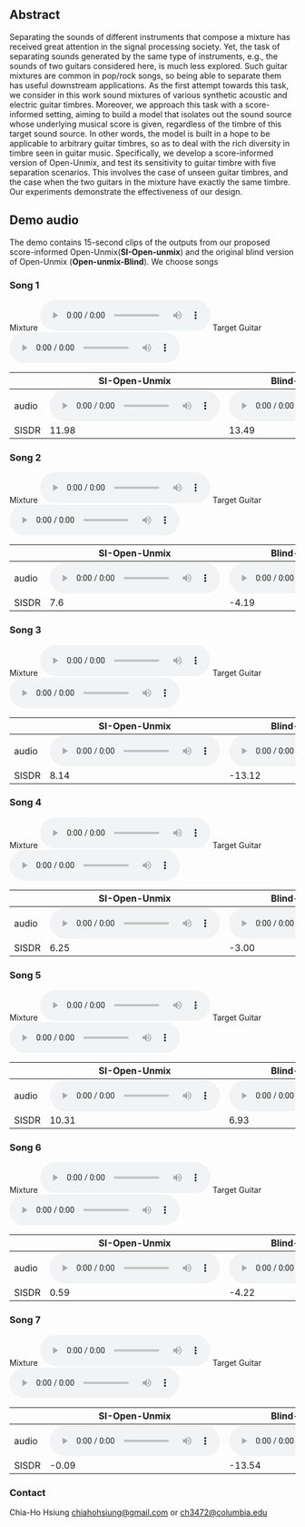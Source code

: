 ## Abstract
Separating the sounds of different instruments that compose a mixture has received great attention in the signal processing society. Yet, the task of separating sounds generated by the same type of instruments, e.g., the sounds of two guitars considered here, is much less explored. Such guitar mixtures are common in pop/rock songs, so being able to separate them has useful downstream applications. As the first attempt towards this task, we consider in this work sound mixtures of various synthetic acoustic and electric guitar timbres. Moreover, we approach this task with a score-informed setting, aiming to build a model that isolates out the sound source whose underlying musical score is given, regardless of the timbre of this target sound source. In other words, the model is built in a hope to be applicable to arbitrary guitar timbres, so as to deal with the rich diversity in timbre seen in guitar music. Specifically, we develop a score-informed version of Open-Unmix, and test its sensitivity to guitar timbre with five separation scenarios. This involves the case of unseen guitar timbres, and the case when the two guitars in the mixture have exactly the same timbre. Our experiments demonstrate the effectiveness of our design.

## Demo audio
The demo contains 15-second clips of the outputs from our proposed score-informed Open-Unmix(**SI-Open-unmix**) and the original blind version of Open-Unmix (**Open-unmix-Blind**). We choose songs 

### Song 1
Mixture
<audio src="result/demo_v2/t1/ag_eg_Balkan_mix.wav" controls="" preload=""></audio>
Target Guitar
<audio src="result/demo_v2/t1/ag_eg_Balkan_gt_0.wav" controls="" preload=""></audio>

|       | SI-Open-Unmix | Blind-Open-Unmix |
| ----- | --- | ------------- |
| audio | <audio src="result/demo_v2/t1/ag_eg_Balkan_soft.wav" controls="" preload=""></audio> |<audio src="result/demo_v2/t1/ag_eg_Balkan_blind.wav" controls="" preload=""></audio> |
| SISDR | 11.98 | 13.49 |

### Song 2
Mixture
<audio src="result/demo_v2/t2/ag_eg_Baixo_mix_D+E.wav" controls="" preload=""></audio>
Target Guitar
<audio src="result/demo_v2/t2/ag_eg_Baixo_d_gt_0.wav" controls="" preload=""></audio>

|       | SI-Open-Unmix | Blind-Open-Unmix |
| ----- | --- | ------------- |
| audio | <audio src="result/demo_v2/t2/ag_eg_Baixo_soft.wav" controls="" preload=""></audio> |<audio src="result/demo_v2/t2/ag_eg_Baixo_blind.wav" controls="" preload=""></audio> |
| SISDR | 7.6 |-4.19 |

### Song 3
Mixture
<audio src="result/demo_v2/t2/ag_ag_CITY_KIDS_mix_0+D.wav" controls="" preload=""></audio>
Target Guitar
<audio src="result/demo_v2/t2/ag_ag_CITY_KIDS_d_gt_1.wav" controls="" preload=""></audio>

|       | SI-Open-Unmix | Blind-Open-Unmix |
| ----- | --- | ------------- |
| audio | <audio src="result/demo_v2/t2/ag_ag_CITY_KIDS_soft.wav" controls="" preload=""></audio> |<audio src="result/demo_v2/t2/ag_ag_CITY_KIDS_blind.wav" controls="" preload=""></audio> |
| SISDR | 8.14 | -13.12 |

### Song 4
Mixture
<audio src="result/demo_v2/t2/ag_eg_Rundans_(2)_mix_D+E.wav" controls="" preload=""></audio>
Target Guitar
<audio src="result/demo_v2/t2/ag_eg_Rundans_(2)_d_gt_0.wav" controls="" preload=""></audio>

|       | SI-Open-Unmix | Blind-Open-Unmix |
| ----- | --- | ------------- |
| audio | <audio src="result/demo_v2/t2/ag_eg_Rundans_(2)_soft.wav" controls="" preload=""></audio> |<audio src="result/demo_v2/t2/ag_eg_Rundans_(2)_blind.wav" controls="" preload=""></audio> |
| SISDR | 6.25 | -3.00 |

### Song 5
Mixture
<audio src="result/demo_v2/t2/ag_eg_The_riddle_mix_D+E.wav" controls="" preload=""></audio>
Target Guitar
<audio src="result/demo_v2/t2/ag_eg_The_riddle_d_gt_0.wav" controls="" preload=""></audio>

|       | SI-Open-Unmix | Blind-Open-Unmix |
| ----- | --- | ------------- |
| audio | <audio src="result/demo_v2/t2/ag_eg_The_riddle_soft.wav" controls="" preload=""></audio> |<audio src="result/demo_v2/t2/ag_eg_The_riddle_blind.wav" controls="" preload=""></audio> |
| SISDR | 10.31 | 6.93 |

### Song 6
Mixture
<audio src="result/demo_v2/t3/ag_ag_Every_little_thing_mix_D+D.wav" controls="" preload=""></audio>
Target Guitar
<audio src="result/demo_v2/t3/ag_ag_Every_little_thing_d_gt_0.wav" controls="" preload=""></audio>

|       | SI-Open-Unmix | Blind-Open-Unmix |
| ----- | --- | ------------- |
| audio | <audio src="result/demo_v2/t3/ag_ag_Every_little_thing_soft.wav" controls="" preload=""></audio> |<audio src="result/demo_v2/t3/ag_ag_Every_little_thing_blind.wav" controls="" preload=""></audio> |
| SISDR | 0.59 | -4.22 |

### Song 7
Mixture
<audio src="result/demo_v2/t3/eg_eg_Heart_of_a_Dragon_mix_D+D.wav" controls="" preload=""></audio>
Target Guitar
<audio src="result/demo_v2/t3/eg_eg_Heart_of_a_Dragon_d_gt_1.wav" controls="" preload=""></audio>

|       | SI-Open-Unmix | Blind-Open-Unmix |
| ----- | --- | ------------- |
| audio | <audio src="result/demo_v2/t3/eg_eg_Heart_of_a_Dragon_soft.wav" controls="" preload=""></audio> |<audio src="result/demo_v2/t3/eg_eg_Heart_of_a_Dragon_blind.wav" controls="" preload=""></audio> |
| SISDR | -0.09 | -13.54 |


### Contact 
Chia-Ho Hsiung chiahohsiung@gmail.com or ch3472@columbia.edu
